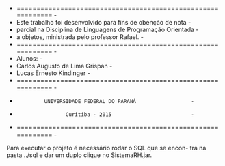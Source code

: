 - ============================================================ -
- Este trabalho foi desenvolvido para fins de obenção de nota  -
- parcial na Disciplina de Linguagens de Programação Orientada -
- a objetos, ministrada pelo professor Rafael.                 -
- ============================================================ -
- Alunos:                                                      -
-	Carlos Augusto de Lima Grispan                             -
-	Lucas Ernesto Kindinger 			                       -
- ============================================================ -
-              UNIVERSIDADE FEDERAL DO PARANÁ                  -
-                     Curitiba - 2015                          -
- ============================================================ -


Para executar o projeto é necessário rodar o SQL que se encon-
tra na pasta ../sql e dar um duplo clique no SistemaRH.jar. 
